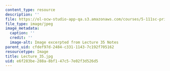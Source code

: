 ```yaml
---
content_type: resource
description: ''
file: https://ol-ocw-studio-app-qa.s3.amazonaws.com/courses/5-111sc-principles-of-chemical-science-fall-2014/e6f283be288a8bf147c57e02f3d526d5_Lecture_35.jpg
file_type: image/jpeg
image_metadata:
  caption: ''
  credit: ''
  image-alt: Image excerpted from Lecture 35 Notes
parent_uid: cfdef97d-2484-c331-1143-7c192f705162
resourcetype: Image
title: Lecture_35.jpg
uid: e6f283be-288a-8bf1-47c5-7e02f3d526d5
---
```


